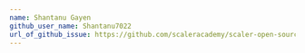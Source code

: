 ```yaml
---
name: Shantanu Gayen
github_user_name: Shantanu7022
url_of_github_issue: https://github.com/scaleracademy/scaler-open-source-september-challenge/issues/394
---
```

